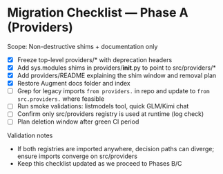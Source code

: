 # Migration Checklist — Phase A (Providers)

Scope: Non-destructive shims + documentation only

- [x] Freeze top-level providers/* with deprecation headers
- [x] Add sys.modules shims in providers/__init__.py to point to src/providers/*
- [x] Add providers/README explaining the shim window and removal plan
- [x] Restore Augment docs folder and index
- [ ] Grep for legacy imports `from providers.` in repo and update to `from src.providers.` where feasible
- [ ] Run smoke validations: listmodels tool, quick GLM/Kimi chat
- [ ] Confirm only src/providers registry is used at runtime (log check)
- [ ] Plan deletion window after green CI period

Validation notes
- If both registries are imported anywhere, decision paths can diverge; ensure imports converge on src/providers
- Keep this checklist updated as we proceed to Phases B/C

